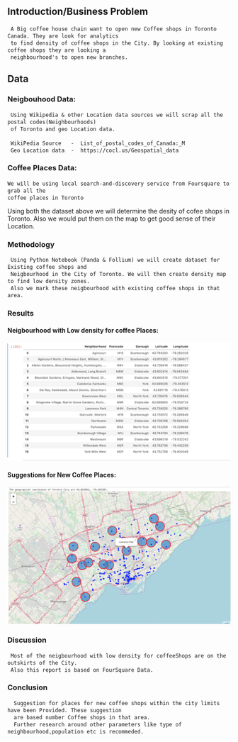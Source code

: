 ## Introduction/Business Problem
     A Big coffee house chain want to open new Coffee shops in Toronto Canada. They are look for analytics 
     to find density of coffee shops in the City. By looking at existing coffee shops they are looking a
     neighbourhood's to open new branches.
     
     
 ## Data 
  
  ### Neigbouhood Data:
     Using Wikipedia & other Location data sources we will scrap all the postal codes(Neighbourhoods)
     of Toronto and geo Location data.
     
     WikiPedia Source   -  List_of_postal_codes_of_Canada:_M
     Geo Location data  -  https://cocl.us/Geospatial_data
     
  
  ### Coffee Places Data:
    We will be using local search-and-discovery service from Foursquare to grab all the 
    coffee places in Toronto
    
  Using both the dataset above we will determine the desity of cofee shops in Toronto. Also we would put them on the map 
  to get good sense of their Location.
  
  
  
  ### Methodology
     Using Python Notebook (Panda & Follium) we will create dataset for Existing coffee shops and 
     Neigbourhood in the City of Toronto. We will then create density map to find low density zones.
     Also we mark these neigbourhood with existing coffee shops in that area.
  
  
  ### Results
   
   #### Neigbourhood with Low density for coffee Places:
   ![Image of Yaktocat](https://github.com/help4mukesh/Coursera_Capstone/blob/master/Prospects_Table.png)

  #### Suggestions for New Coffee Places:
  ![Image of Yaktocat](https://github.com/help4mukesh/Coursera_Capstone/blob/master/Prospects.png)
  
  ### Discussion

     Most of the neigbourhood with low density for coffeeShops are on the outskirts of the City. 
     Also this report is based on FourSquare Data. 
  
  
  ### Conclusion
      Suggestion for places for new coffee shops within the city limits have been Provided. These suggestion 
      are based number Coffee shops in that area. 
      Further research around other parameters like type of neighbourhood,population etc is recommeded. 
     
    
 

